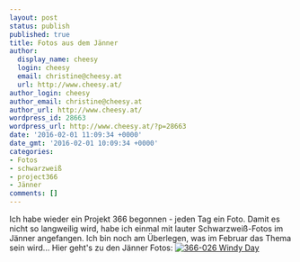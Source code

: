 ```yaml
---
layout: post
status: publish
published: true
title: Fotos aus dem Jänner
author:
  display_name: cheesy
  login: cheesy
  email: christine@cheesy.at
  url: http://www.cheesy.at/
author_login: cheesy
author_email: christine@cheesy.at
author_url: http://www.cheesy.at/
wordpress_id: 28663
wordpress_url: http://www.cheesy.at/?p=28663
date: '2016-02-01 11:09:34 +0000'
date_gmt: '2016-02-01 10:09:34 +0000'
categories:
- Fotos
- schwarzweiß
- project366
- Jänner
comments: []
---
```

Ich habe wieder ein Projekt 366 begonnen - jeden Tag ein Foto. Damit es nicht so langweilig wird, habe ich einmal mit lauter Schwarzweiß-Fotos im Jänner angefangen. Ich bin noch am Überlegen, was im Februar das Thema sein wird...
Hier geht's zu den Jänner Fotos:
[![366-026 Windy Day](http://www.cheesy.at/wp-content/uploads/366-026-Windy-Day.jpg)](http://www.cheesy.at/fotos/spiele/projekt365-und-andere-projekte/366-2016/jaenner-2016/)
